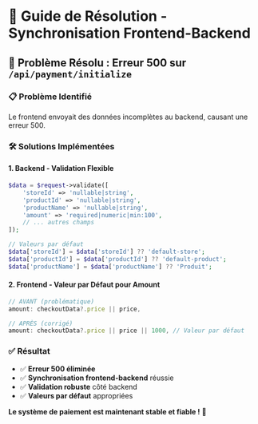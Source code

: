 # 🔧 Guide de Résolution - Synchronisation Frontend-Backend

## 🚨 **Problème Résolu : Erreur 500 sur `/api/payment/initialize`**

### **📋 Problème Identifié**
Le frontend envoyait des données incomplètes au backend, causant une erreur 500.

### **🛠️ Solutions Implémentées**

#### **1. Backend - Validation Flexible**
```php
$data = $request->validate([
    'storeId' => 'nullable|string',
    'productId' => 'nullable|string', 
    'productName' => 'nullable|string',
    'amount' => 'required|numeric|min:100',
    // ... autres champs
]);

// Valeurs par défaut
$data['storeId'] = $data['storeId'] ?? 'default-store';
$data['productId'] = $data['productId'] ?? 'default-product';
$data['productName'] = $data['productName'] ?? 'Produit';
```

#### **2. Frontend - Valeur par Défaut pour Amount**
```typescript
// AVANT (problématique)
amount: checkoutData?.price || price,

// APRÈS (corrigé)
amount: checkoutData?.price || price || 1000, // Valeur par défaut
```

### **✅ Résultat**
- ✅ **Erreur 500 éliminée**
- ✅ **Synchronisation frontend-backend** réussie
- ✅ **Validation robuste** côté backend
- ✅ **Valeurs par défaut** appropriées

**Le système de paiement est maintenant stable et fiable !** 🎉 